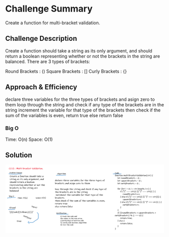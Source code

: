 # Challenge Summary
Create a function for multi-bracket validation.

## Challenge Description
Create a function should take a string as its only argument, and should return a boolean representing whether or not the brackets in the string are balanced. There are 3 types of brackets:

Round Brackets : ()
Square Brackets : []
Curly Brackets : {}

## Approach & Efficiency
declare three variables for the three types of brackets and asign zero to them
loop through the string and check if any type of the brackets are in the string 
increment the variable for that type of the brackets 
then check if the sum of the variables is even, return true 
else return false 

### Big O
Time: O(n) 
Space: O(1)
 
## Solution
![multiBracketValidation](../../assets/multiBracketValidation.png)